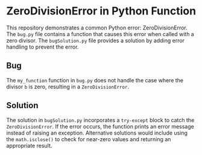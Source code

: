 # ZeroDivisionError in Python Function

This repository demonstrates a common Python error: ZeroDivisionError. The `bug.py` file contains a function that causes this error when called with a zero divisor. The `bugSolution.py` file provides a solution by adding error handling to prevent the error.

## Bug
The `my_function` function in `bug.py` does not handle the case where the divisor `b` is zero, resulting in a `ZeroDivisionError`. 

## Solution
The solution in `bugSolution.py` incorporates a `try-except` block to catch the `ZeroDivisionError`. If the error occurs, the function prints an error message instead of raising an exception.  Alternative solutions would include using the `math.isclose()` to check for near-zero values and returning an appropriate result. 